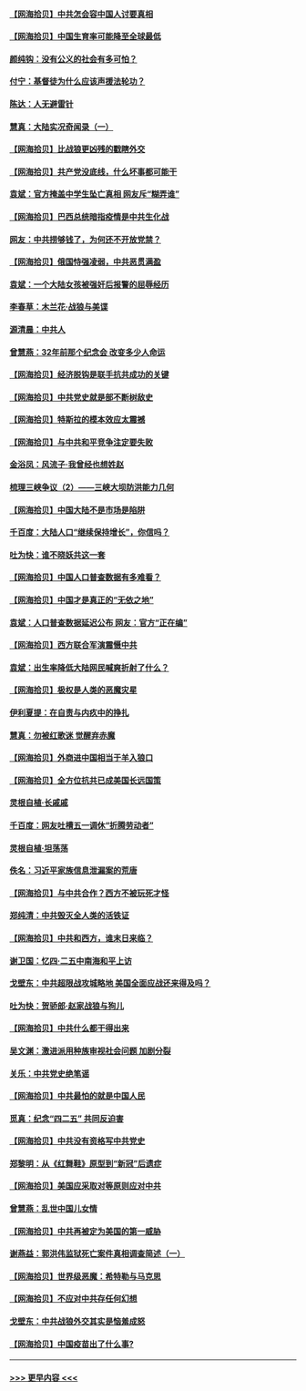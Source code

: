 #### [【网海拾贝】中共怎会容中国人讨要真相](../pages/nsc993/n12952161.md?t=05160651) 
#### [【网海拾贝】中国生育率可能降至全球最低](../pages/nsc993/n12948793.md?t=05160651) 
#### [颜纯钩：没有公义的社会有多可怕？](../pages/nsc993/n12947626.md?t=05160651) 
#### [付宁：基督徒为什么应该声援法轮功？](../pages/nsc993/n12947233.md?t=05160651) 
#### [陈达：人无避雷针](../pages/nsc993/n12947098.md?t=05160651) 
#### [慧真：大陆实况奇闻录（一）](../pages/nsc993/n12945811.md?t=05160651) 
#### [【网海拾贝】比战狼更凶残的戳瞎外交](../pages/nsc993/n12945717.md?t=05160651) 
#### [【网海拾贝】共产党没底线，什么坏事都可能干](../pages/nsc993/n12942090.md?t=05160651) 
#### [袁斌：官方掩盖中学生坠亡真相 网友斥“糊弄谁”](../pages/nsc993/n12942029.md?t=05160651) 
#### [【网海拾贝】巴西总统暗指疫情是中共生化战](../pages/nsc993/n12938999.md?t=05160651) 
#### [网友：中共捞够钱了，为何还不开放党禁？](../pages/nsc993/n12938952.md?t=05160651) 
#### [【网海拾贝】俄国恃强凌弱，中共恶贯满盈](../pages/nsc993/n12936626.md?t=05160651) 
#### [袁斌：一个大陆女孩被强奸后报警的屈辱经历](../pages/nsc993/n12936547.md?t=05160651) 
#### [李春草：木兰花·战狼与美谍](../pages/nsc993/n12935995.md?t=05160651) 
#### [源清晨：中共人](../pages/nsc993/n12935589.md?t=05160651) 
#### [曾慧燕：32年前那个纪念会 改变多少人命运](../pages/nsc993/n12934233.md?t=05160651) 
#### [【网海拾贝】经济脱钩是联手抗共成功的关键](../pages/nsc993/n12934176.md?t=05160651) 
#### [【网海拾贝】中共党史就是部不断树敌史](../pages/nsc993/n12932844.md?t=05160651) 
#### [【网海拾贝】特斯拉的模本效应太震撼](../pages/nsc993/n12925626.md?t=05160651) 
#### [【网海拾贝】与中共和平竞争注定要失败](../pages/nsc993/n12923326.md?t=05160651) 
#### [金浴凤：风流子‧我曾经也想姓赵](../pages/nsc993/n12920911.md?t=05160651) 
#### [梳理三峡争议（2）——三峡大坝防洪能力几何](../pages/nsc993/n12920173.md?t=05160651) 
#### [【网海拾贝】中国大陆不是市场是陷阱](../pages/nsc993/n12920143.md?t=05160651) 
#### [千百度：大陆人口“继续保持增长”，你信吗？](../pages/nsc993/n12918946.md?t=05160651) 
#### [吐为快：谁不晓妖共这一套](../pages/nsc993/n12918941.md?t=05160651) 
#### [【网海拾贝】中国人口普查数据有多难看？](../pages/nsc993/n12917822.md?t=05160651) 
#### [【网海拾贝】中国才是真正的“无依之地”](../pages/nsc993/n12915845.md?t=05160651) 
#### [袁斌：人口普查数据延迟公布 网友：官方“正在编”](../pages/nsc993/n12915748.md?t=05160651) 
#### [【网海拾贝】西方联合军演震慑中共](../pages/nsc993/n12913466.md?t=05160651) 
#### [袁斌：出生率降低大陆网民喊爽折射了什么？](../pages/nsc993/n12913365.md?t=05160651) 
#### [【网海拾贝】极权是人类的恶魔灾星](../pages/nsc993/n12910697.md?t=05160651) 
#### [伊利夏提：在自责与内疚中的挣扎](../pages/nsc993/n12910493.md?t=05160651) 
#### [慧真：勿被红歌迷 觉醒弃赤魔](../pages/nsc993/n12910485.md?t=05160651) 
#### [【网海拾贝】外商进中国相当于羊入狼口](../pages/nsc993/n12908274.md?t=05160651) 
#### [【网海拾贝】全方位抗共已成美国长远国策](../pages/nsc993/n12906878.md?t=05160651) 
#### [灵根自植‧长戚戚](../pages/nsc993/n12905585.md?t=05160651) 
#### [千百度：网友吐槽五一调休“折腾劳动者”](../pages/nsc993/n12905934.md?t=05160651) 
#### [灵根自植‧坦荡荡](../pages/nsc993/n12905562.md?t=05160651) 
#### [佚名：习近平家族信息泄漏案的荒唐](../pages/nsc993/n12904705.md?t=05160651) 
#### [【网海拾贝】与中共合作？西方不被玩死才怪](../pages/nsc993/n12903873.md?t=05160651) 
#### [郑纯清：中共毁灭全人类的活铁证](../pages/nsc993/n12903785.md?t=05160651) 
#### [【网海拾贝】中共和西方，谁末日来临？](../pages/nsc993/n12903482.md?t=05160651) 
#### [谢卫国：忆四‧二五中南海和平上访](../pages/nsc993/n12902192.md?t=05160651) 
#### [戈壁东：中共超限战攻城略地 美国全面应战还来得及吗？](../pages/nsc993/n12902297.md?t=05160651) 
#### [吐为快：贺骄郎‧赵家战狼与狗儿](../pages/nsc993/n12902280.md?t=05160651) 
#### [【网海拾贝】中共什么都干得出来](../pages/nsc993/n12897500.md?t=05160651) 
#### [吴文渊：激进派用种族审视社会问题 加剧分裂](../pages/nsc993/n12893881.md?t=05160651) 
#### [关乐：中共党史绝笔谣](../pages/nsc993/n12897270.md?t=05160651) 
#### [【网海拾贝】中共最怕的就是中国人民](../pages/nsc993/n12894705.md?t=05160651) 
#### [觅真：纪念“四二五” 共同反迫害](../pages/nsc993/n12894553.md?t=05160651) 
#### [【网海拾贝】中共没有资格写中共党史](../pages/nsc993/n12892231.md?t=05160651) 
#### [郑黎明：从《红舞鞋》原型到“新冠”后遗症](../pages/nsc993/n12890469.md?t=05160651) 
#### [【网海拾贝】美国应采取对等原则应对中共](../pages/nsc993/n12889176.md?t=05160651) 
#### [曾慧燕：乱世中国儿女情](../pages/nsc993/n12887931.md?t=05160651) 
#### [【网海拾贝】中共再被定为美国的第一威胁](../pages/nsc993/n12887580.md?t=05160651) 
#### [谢燕益：郭洪伟监狱死亡案件真相调查简述（一）](../pages/nsc993/n12885648.md?t=05160651) 
#### [【网海拾贝】世界级恶魔：希特勒与马克思](../pages/nsc993/n12884062.md?t=05160651) 
#### [【网海拾贝】不应对中共存任何幻想](../pages/nsc993/n12881460.md?t=05160651) 
#### [戈壁东：中共战狼外交其实是恼羞成怒](../pages/nsc993/n12880392.md?t=05160651) 
#### [【网海拾贝】中国疫苗出了什么事?](../pages/nsc993/n12879124.md?t=05160651) 

----
#### [ >>> 更早内容 <<< ](../indexes/nsc993-earlier.md)
